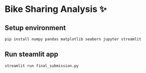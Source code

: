 # Bike Sharing Analysis ✨

## Setup environment
```
pip install numpy pandas matplotlib seaborn jupyter streamlit
```

## Run steamlit app
```
streamlit run final_submission.py
```
